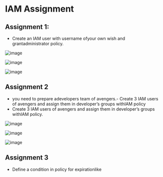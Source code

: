# IAM Assignment

## Assignment 1:
- Create an IAM user with username ofyour own wish and grantadministrator policy.

![image](https://user-images.githubusercontent.com/88205562/226194937-e17d3c64-a6f6-4311-9bd0-848a9215fd7b.png)

![image](https://user-images.githubusercontent.com/88205562/226195011-2aea7784-7dc1-4609-82f2-2fbc1be04ece.png)

![image](https://user-images.githubusercontent.com/88205562/226195045-9b4d8a96-f55f-4b8f-9863-d850f5043d29.png)

## Assignment 2
- you need to prepare adevelopers team of avengers.- Create 3 IAM users of avengers and assign them in developer’s groups withIAM policy
- Create 3 IAM users of avengers and assign them in developer’s groups withIAM policy.

![image](https://user-images.githubusercontent.com/88205562/226195800-1bd9ae9b-eb88-48a5-b10f-9726fc106c72.png)

![image](https://user-images.githubusercontent.com/88205562/226195855-2096e288-a015-4bf8-9e11-960ad66ce3a1.png)

![image](https://user-images.githubusercontent.com/88205562/226195893-1aa5ddd9-48b8-4462-9444-2190a35ab489.png)

## Assignment 3
- Define a condition in policy for expirationlike




